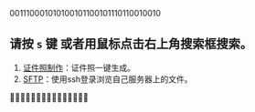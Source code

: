 
001110001010100101100101110110010010

## 请按 `s` 键 或者用鼠标点击右上角搜索框搜索。 

1. [证件照制作](https://iphoto.sunfeilong.com/)：证件照一键生成。
2. [SFTP](https://filestash.sunfeilong.com/)：使用ssh登录浏览自己服务器上的文件。

🌵🌵🌵🌵🌵🌵🌵🌵🌵🌵🌵🌵🌵🌵🌵
